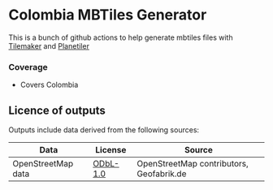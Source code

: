 # Colombia MBTiles Generator

This is a bunch of github actions to help generate mbtiles files with [Tilemaker](https://github.com/systemed/tilemaker) and [Planetiler](https://github.com/onthegomap/planetiler)

### Coverage
- Covers Colombia

## Licence of outputs

Outputs include data derived from the following sources:

| Data                       | License                                                                             | Source                                   |
|----------------------------|-------------------------------------------------------------------------------------|------------------------------------------|
| OpenStreetMap data         | [ODbL-1.0](https://opendatacommons.org/licenses/odbl/)                                  | OpenStreetMap contributors, Geofabrik.de |

